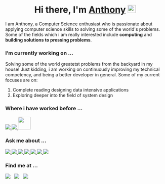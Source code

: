 <div align="center">
   <h1>Hi there, I'm <a href="http://anthonykuoxin.com/">Anthony</a> <img src="https://media.giphy.com/media/hvRJCLFzcasrR4ia7z/giphy.gif" width="25px"> </h1>
</div>

I am Anthony, a Computer Science enthusiast who is passionate about applying computer science skills to solving some of the world's problems. Some of the fields which i am really interested include **computing** and **building solutions to pressing problems**. 

### I’m currently working on ...

Solving some of the world greatetst problems from the backyard in my house! Just kidding, i am working on continuously improving my technical competency, and being a better developer in general. Some of my current focuses are on:
1. Complete reading designing data intensive applications
2. Exploring deeper into the field of system design


### Where i have worked before ...
<a href="https://www.tiktok.com/en/" target="_blank"> <img src="https://img.icons8.com/color/48/000000/tiktok.png"/> </a> 
<a href="https://shopee.sg/?gclid=CjwKCAjw5c6LBhBdEiwAP9ejGxBQwIG_VjUX-qY7TS1_qrtlg7thrjimqXs9apY-AGZ77BhzK3bGFBoC2AAQAvD_BwE" target="_blank"> <img src="https://img.icons8.com/color/48/000000/shopee.png"/> </a> 
<a href="https://www.dathena.io/" target="_blank"> <img width="40" height="40" src="https://cdn.techinasia.com/data/images/2iQg6bQpWhwlfqneNgOFMltOabacXsMxw3kHyvff.png"/></a> 


### Ask me about ...
<a href="https://developer.mozilla.org/en-US/docs/Web/JavaScript" target="_blank"> <img src="https://img.icons8.com/color/48/000000/javascript.png"/> </a> 
<a href="https://www.typescriptlang.org/" target="_blank"> <img src="https://img.icons8.com/color/48/000000/typescript.png"/> </a> 
<a href="https://www.python.org" target="_blank"> <img src="https://img.icons8.com/color/48/000000/python.png"/> </a> 
<a href="https://golang.org/" target="_blank"> <img src="https://img.icons8.com/color/48/000000/golang.png"/> </a> 
<a href="https://golang.org/" target="_blank"> <img src="https://img.icons8.com/color/48/000000/docker.png"/> </a> 
<a href="https://golang.org/" target="_blank"> <img src="https://img.icons8.com/color/48/000000/kubernetes.png"/> </a> 
<a href="https://golang.org/" target="_blank"> <img src="https://img.icons8.com/color/48/000000/google-cloud.png"/> </a> 


### Find me at ...

<p align="jusify" >
<a href="http://anthonykuoxin.com/"><img src="https://img.shields.io/badge/-anthonyfongkuoxin.com-3423A6?style=for-the-badge&logo=Google-Chrome&logoColor=white"/></a>&nbsp;&nbsp;
<a href="https://www.linkedin.com/in/anthonyfongkuoxin/"><img src="https://img.shields.io/badge/-Anthony%20Fong-0077B5?style=for-the-badge&logo=Linkedin&logoColor=white"/></a>&nbsp;&nbsp;
<a href="mailto:anthonyfongkuoxin@gmail.com"><img src="https://img.shields.io/badge/-anthonyfongkuoxin@gmail.com-D14836?style=for-the-badge&logo=Gmail&logoColor=white"/></a>
</p>
